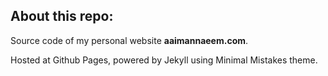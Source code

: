 ## About this repo:

Source code of my personal website **aaimannaeem.com**.

Hosted at Github Pages, powered by Jekyll using Minimal Mistakes theme.

